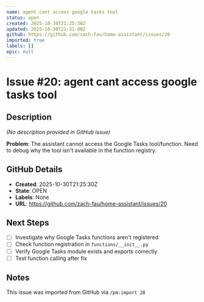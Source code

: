```yaml
---
name: agent cant access google tasks tool
status: open
created: 2025-10-30T21:25:30Z
updated: 2025-10-30T21:31:00Z
github: https://github.com/zach-fau/home-assistant/issues/20
imported: true
labels: []
epic: null
---
```


# Issue #20: agent cant access google tasks tool

## Description

*(No description provided in GitHub issue)*

**Problem**: The assistant cannot access the Google Tasks tool/function. Need to debug why the tool isn't available in the function registry.

## GitHub Details
- **Created**: 2025-10-30T21:25:30Z
- **State**: OPEN
- **Labels**: None
- **URL**: https://github.com/zach-fau/home-assistant/issues/20

## Next Steps
- [ ] Investigate why Google Tasks functions aren't registered
- [ ] Check function registration in `functions/__init__.py`
- [ ] Verify Google Tasks module exists and exports correctly
- [ ] Test function calling after fix

## Notes

This issue was imported from GitHub via `/pm:import 20`

